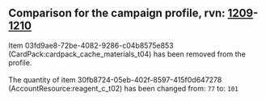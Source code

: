 ## Comparison for the campaign profile, rvn: [1209](https://github.com/PRO100KatYT/FortniteProfileRevisions/tree/main/profiles/campaign/1209%20campaign.json)-[1210](https://github.com/PRO100KatYT/FortniteProfileRevisions/tree/main/profiles/campaign/1210%20campaign.json)

Item 03fd9ae8-72be-4082-9286-c04b8575e853 (CardPack:cardpack_cache_materials_t04) has been removed from the profile.
<br><br>
The quantity of item 30fb8724-05eb-402f-8597-415f0d647278 (AccountResource:reagent_c_t02) has been changed from: `77` to: `101`
<br><br>
